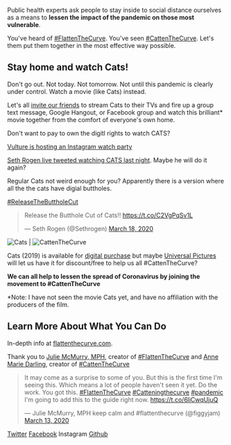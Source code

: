 Public health experts ask people to stay inside to social distance ourselves as a means to **lessen the impact of the pandemic on those most vulnerable**.

You've heard of [#FlattenTheCurve](https://www.flattenthecurve.com/). You've seen [#CattenTheCurve](https://twitter.com/amdar1ing/status/1237880129575157760). Let's them put them together in the most effective way possible.

## Stay home and watch Cats!

Don't go out. Not today. Not tomorrow. Not until this pandemic is clearly under control. Watch a movie (like Cats) instead.

Let's all [invite our friends](https://www.facebook.com/events/209163706819909/) to stream Cats to their TVs and fire up a group text message, Google Hangout, or Facebook group and watch this brilliant* movie together from the comfort of everyone's own home.

Don't want to pay to own the digitl rights to watch CATS?

[Vulture is hosting an Instagram watch party](https://www.vulture.com/2020/03/watch-cats-with-us-on-instagram-live-tonight.html)

[Seth Rogen live tweeted watching CATS last night](https://twitter.com/Sethrogen/status/1240122704226811906). Maybe he will do it again?

Regular Cats not weird enough for you? Apparently there is a version where all the the cats have digial buttholes.

[#ReleaseTheButtholeCut](https://twitter.com/hashtag/ReleaseTheButtholeCut)

<blockquote class="twitter-tweet"><p lang="en" dir="ltr">Release the Butthole Cut of Cats!! <a href="https://t.co/C2VgPqSv1L">https://t.co/C2VgPqSv1L</a></p>&mdash; Seth Rogen (@Sethrogen) <a href="https://twitter.com/Sethrogen/status/1240138000249630721?ref_src=twsrc%5Etfw">March 18, 2020</a></blockquote>

![Cats](https://upload.wikimedia.org/wikipedia/en/thumb/c/cf/Cats_2019_poster.jpg/220px-Cats_2019_poster.jpg) | ![CattenTheCurve](https://pbs.twimg.com/media/ES3VTrgUMAAyEFp?format=jpg&name=small)

Cats (2019) is available for [digital purchase](https://www.playbill.com/article/cats-movie-sets-digital-blu-ray-and-dvd-release-dates) but maybe [Universal Pictures](https://twitter.com/UniversalPics) will let us have it for discount/free to help us all #CattenTheCurve?

**We can all help to lessen the spread of Coronavirus by joining the movement to #CattenTheCurve**

*Note: I have not seen the movie Cats yet, and have no affiliation with the producers of the film.

## Learn More About What You Can Do

In-depth info at [flattenthecurve.com](https://www.flattenthecurve.com/).

Thank you to [Julie McMurry, MPH](https://twitter.com/figgyjam), creator of [#FlattenTheCurve](https://www.flattenthecurve.com/) and [Anne Marie Darling](https://twitter.com/amdar1ing), creator of [#CattenTheCurve](https://twitter.com/amdar1ing/status/1237880129575157760)

<blockquote class="twitter-tweet"><p lang="en" dir="ltr">It may come as a surprise to some of you. But this is the first time I&#39;m seeing this. Which means a lot of people haven&#39;t seen it yet. Do the work. You got this. <a href="https://twitter.com/hashtag/FlattenTheCurve?src=hash&amp;ref_src=twsrc%5Etfw">#FlattenTheCurve</a> <a href="https://twitter.com/hashtag/Catteningthecurve?src=hash&amp;ref_src=twsrc%5Etfw">#Catteningthecurve</a> <a href="https://twitter.com/hashtag/pandemic?src=hash&amp;ref_src=twsrc%5Etfw">#pandemic</a> I&#39;m going to add this to the guide right now. <a href="https://t.co/6liCwqUjuQ">https://t.co/6liCwqUjuQ</a></p>&mdash; Julie McMurry, MPH keep calm and #flattenthecurve (@figgyjam) <a href="https://twitter.com/figgyjam/status/1238301836676698112?ref_src=twsrc%5Etfw">March 13, 2020</a></blockquote>

[Twitter](https://twitter.com/CattenTheCurve)
[Facebook](http://facebook.com/cattenthecurve)
Instagram
[Github](https://github.com/npstorey/cattenthecurve)
